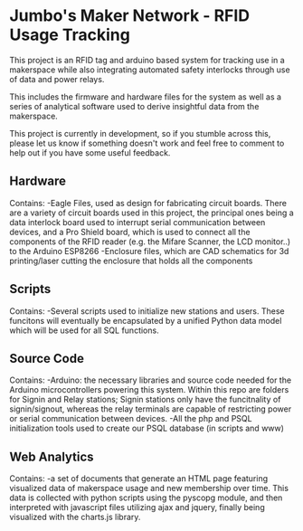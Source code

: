 # Jumbo's Maker Network - RFID Usage Tracking
This project is an RFID tag and arduino based system for tracking use in a makerspace while also integrating automated safety interlocks through use of data and power relays. 

This includes the firmware and hardware files for the system as well as a series of analytical software used to derive insightful data from the makerspace.

This project is currently in development, so if you stumble across this, please let us know if something doesn't work and feel free to comment to help out if you have some useful feedback.


## Hardware
Contains:
	-Eagle Files, used as design for fabricating circuit boards. There are a variety of circuit boards used in this project, the principal ones being a data interlock board used to interrupt serial communication between devices, and a Pro Shield board, which is used to connect all the components of the RFID reader (e.g. the Mifare Scanner, the LCD monitor..) to the Arduino ESP8266
	-Enclosure files, which are CAD schematics for 3d printing/laser cutting the enclosure that holds all the components

## Scripts
Contains:
	-Several scripts used to initialize new stations and users. These funcitons will eventually be encapsulated by a unified Python data model which will be used for all SQL functions.

## Source Code
Contains:
	-Arduino: the necessary libraries and source code needed for the Arduino microcontrollers powering this system. Within this repo are folders for Signin and Relay stations; Signin stations only have the funcitnality of signin/signout, whereas the relay terminals are capable of restricting power or serial communication between devices.
	-All the php and PSQL initialization tools used to create our PSQL database (in scripts and www)

## Web Analytics
Contains:
	-a set of documents that generate an HTML page featuring visualized data of makerspace usage and new membership over time. This data is collected with python scripts using the pyscopg module, and then interpreted with javascript files utilizing ajax and jquery, finally being visualized with the charts.js library.

